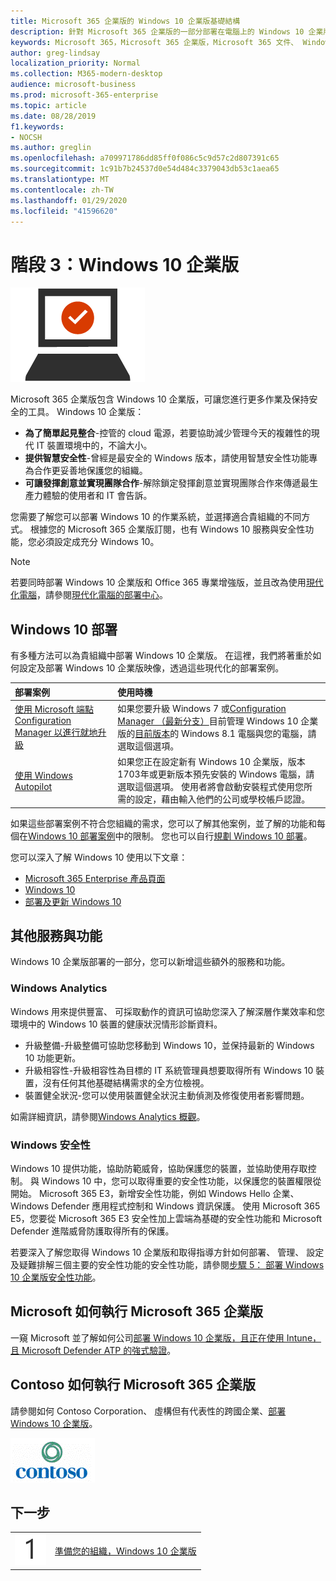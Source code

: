 ```yaml
---
title: Microsoft 365 企業版的 Windows 10 企業版基礎結構
description: 針對 Microsoft 365 企業版的一部分部署在電腦上的 Windows 10 企業版所需的步驟提供高階指導。
keywords: Microsoft 365，Microsoft 365 企業版，Microsoft 365 文件、 Windows 10 企業版部署
author: greg-lindsay
localization_priority: Normal
ms.collection: M365-modern-desktop
audience: microsoft-business
ms.prod: microsoft-365-enterprise
ms.topic: article
ms.date: 08/28/2019
f1.keywords:
- NOCSH
ms.author: greglin
ms.openlocfilehash: a709971786dd85ff0f086c5c9d57c2d807391c65
ms.sourcegitcommit: 1c91b7b24537d0e54d484c3379043db53c1aea65
ms.translationtype: MT
ms.contentlocale: zh-TW
ms.lasthandoff: 01/29/2020
ms.locfileid: "41596620"
---
```

# <a name="phase-3-windows-10-enterprise"></a>階段 3：Windows 10 企業版

![階段 3：Windows 10 企業版](./media/deploy-foundation-infrastructure/win10enterprise_icon.png)

Microsoft 365 企業版包含 Windows 10 企業版，可讓您進行更多作業及保持安全的工具。 Windows 10 企業版：

- **為了簡單起見整合**-控管的 cloud 電源，若要協助減少管理今天的複雜性的現代 IT 裝置環境中的，不論大小。
- **提供智慧安全性**-曾經是最安全的 Windows 版本，請使用智慧安全性功能專為合作更妥善地保護您的組織。
- **可讓發揮創意並實現團隊合作**-解除鎖定發揮創意並實現團隊合作來傳遞最生產力體驗的使用者和 IT 會告訴。

您需要了解您可以部署 Windows 10 的作業系統，並選擇適合貴組織的不同方式。 根據您的 Microsoft 365 企業版訂閱，也有 Windows 10 服務與安全性功能，您必須設定成充分 Windows 10。

>[!Note]
>若要同時部署 Windows 10 企業版和 Office 365 專業增強版，並且改為使用[現代化電腦](https://www.microsoft.com/microsoft-365/modern-desktop)，請參閱[現代化電腦的部署中心](https://aka.ms/howtoshift)。
>

## <a name="windows-10-deployment"></a>Windows 10 部署

有多種方法可以為貴組織中部署 Windows 10 企業版。 在這裡，我們將著重於如何設定及部署 Windows 10 企業版映像，透過這些現代化的部署案例。

| 部署案例 | 使用時機 |
|:--- |:--- |
| [使用 Microsoft 端點 Configuration Manager 以進行就地升級](windows10-deploy-inplaceupgrade.md) | 如果您要升級 Windows 7 或<a href="https://docs.microsoft.com/configmgr/core/understand/introduction" target="_blank">Configuration Manager （最新分支）</a>目前管理 Windows 10 企業版的<a href="https://aka.ms/windows-10-release-information" target="_blank">目前版本</a>的 Windows 8.1 電腦與您的電腦，請選取這個選項。 |
| [使用 Windows Autopilot](windows10-deploy-autopilot.md) | 如果您正在設定新有 Windows 10 企業版，版本 1703年或更新版本預先安裝的 Windows 電腦，請選取這個選項。 使用者將會啟動安裝程式使用您所需的設定，藉由輸入他們的公司或學校帳戶認證。 |

如果這些部署案例不符合您組織的需求，您可以了解其他案例，並了解的功能和每個在[Windows 10 部署案例](https://docs.microsoft.com/windows/deployment/windows-10-deployment-scenarios)中的限制。 您也可以自行<a href="https://aka.ms/planforwin10deployment" target="_blank">規劃 Windows 10 部署</a>。

您可以深入了解 Windows 10 使用以下文章：

- [Microsoft 365 Enterprise 產品頁面](https://www.microsoft.com/microsoft-365/enterprise)
- [Windows 10](https://docs.microsoft.com/windows/windows-10)
- [部署及更新 Windows 10](https://docs.microsoft.com/windows/deployment/)


## <a name="additional-services-and-features"></a>其他服務與功能
Windows 10 企業版部署的一部分，您可以新增這些額外的服務和功能。

### <a name="windows-analytics"></a>Windows Analytics

Windows 用來提供豐富、 可採取動作的資訊可協助您深入了解深層作業效率和您環境中的 Windows 10 裝置的健康狀況情形診斷資料。

* 升級整備-升級整備可協助您移動到 Windows 10，並保持最新的 Windows 10 功能更新。 
* 升級相容性-升級相容性為目標的 IT 系統管理員想要取得所有 Windows 10 裝置，沒有任何其他基礎結構需求的全方位檢視。
* 裝置健全狀況-您可以使用裝置健全狀況主動偵測及修復使用者影響問題。

如需詳細資訊，請參閱[Windows Analytics 概觀](https://docs.microsoft.com/windows/deployment/update/windows-analytics-overview)。

### <a name="windows-security"></a>Windows 安全性

Windows 10 提供功能，協助防範威脅，協助保護您的裝置，並協助使用存取控制。 與 Windows 10 中，您可以取得重要的安全性功能，以保護您的裝置權限從開始。 Microsoft 365 E3，新增安全性功能，例如 Windows Hello 企業、 Windows Defender 應用程式控制和 Windows 資訊保護。 使用 Microsoft 365 E5，您要從 Microsoft 365 E3 安全性加上雲端為基礎的安全性功能和 Microsoft Defender 進階威脅防護取得所有的保護。 

若要深入了解您取得 Windows 10 企業版和取得指導方針如何部署、 管理、 設定及疑難排解三個主要的安全性功能的安全性功能，請參閱[步驟 5： 部署 Windows 10 企業版安全性功能](windows10-enable-security-features.md)。

## <a name="how-microsoft-does-microsoft-365-enterprise"></a>Microsoft 如何執行 Microsoft 365 企業版

一窺 Microsoft 並了解如何公司[部署 Windows 10 企業版，且正在使用 Intune，且 Microsoft Defender ATP 的強式驗證](https://www.microsoft.com/itshowcase/deploying-and-managing-microsoft-365#primaryR6)。

## <a name="how-contoso-did-microsoft-365-enterprise"></a>Contoso 如何執行 Microsoft 365 企業版

請參閱如何 Contoso Corporation、 虛構但有代表性的跨國企業、[部署 Windows 10 企業版](contoso-win10.md)。

![Contoso 公司](./media/contoso-overview/contoso-icon.png)

## <a name="next-step"></a>下一步

|||
|:-------|:-----|
|![步驟 1](./media/stepnumbers/Step1.png)| [準備您的組織，Windows 10 企業版](windows10-prepare-your-org.md) |
